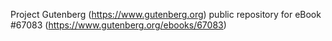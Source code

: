 Project Gutenberg (https://www.gutenberg.org) public repository for
eBook #67083 (https://www.gutenberg.org/ebooks/67083)
